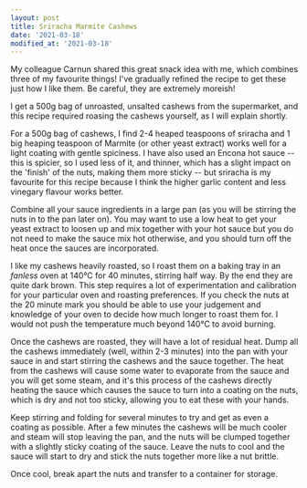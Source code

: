 ```yaml
---
layout: post
title: Sriracha Marmite Cashews
date: '2021-03-18'
modified_at: '2021-03-18'
---
```


My colleague Carnun shared this great snack idea with me, which combines three of my favourite things! I've gradually refined the recipe to get these just how I like them. Be careful, they are extremely moreish!

I get a 500g bag of unroasted, unsalted cashews from the supermarket, and this recipe required roasing the cashews yourself, as I will explain shortly.

For a 500g bag of cashews, I find 2-4 heaped teaspoons of sriracha and 1 big heaping teaspoon of Marmite (or other yeast extract) works well for a light coating with gentle spiciness. I have also used an Encona hot sauce -- this is spicier, so I used less of it, and thinner, which has a slight impact on the 'finish' of the nuts, making them more sticky -- but sriracha is my favourite for this recipe because I think the higher garlic content and less vinegary flavour works better.

Combine all your sauce ingredients in a large pan (as you will be stirring the nuts in to the pan later on). You may want to use a low heat to get your yeast extract to loosen up and mix together with your hot sauce but you do not need to make the sauce mix hot otherwise, and you should turn off the heat once the sauces are incorporated.

I like my cashews heavily roasted, so I roast them on a baking tray in an _fanless_ oven at 140°C for 40 minutes, stirring half way. By the end they are quite dark brown. This step requires a lot of experimentation and calibration for your particular oven and roasting preferences. If you check the nuts at the 20 minute mark you should be able to use your judgement and knowledge of your oven to decide how much longer to roast them for. I would not push the temperature much beyond 140°C to avoid burning.

Once the cashews are roasted, they will have a lot of residual heat. Dump all the cashews immediately (well, within 2-3 minutes) into the pan with your sauce in and start stirring the cashews and the sauce together. The heat from the cashews will cause some water to evaporate from the sauce and you will get some steam, and it's this process of the cashews directly heating the sauce which causes the sauce to turn into a coating on the nuts, which is dry and not too sticky, allowing you to eat these with your hands.

Keep stirring and folding for several minutes to try and get as even a coating as possible. After a few minutes the cashews will be much cooler and steam will stop leaving the pan, and the nuts will be clumped together with a slightly sticky coating of the sauce. Leave the nuts to cool and the sauce will start to dry and stick the nuts together more like a nut brittle.

Once cool, break apart the nuts and transfer to a container for storage.
